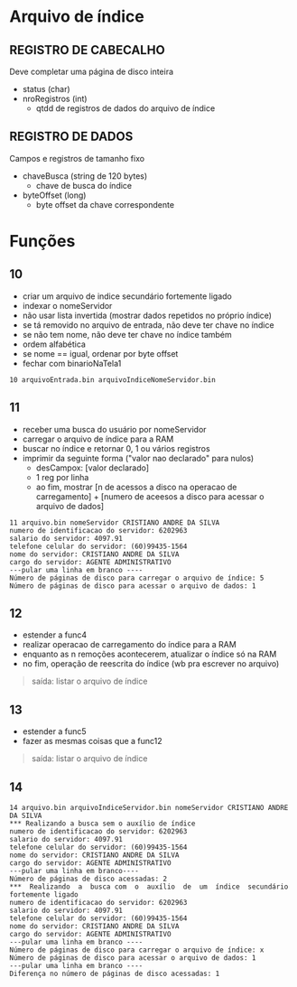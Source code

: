 # Arquivo de índice
## REGISTRO DE CABECALHO
Deve completar uma página de disco inteira
- status (char)
- nroRegistros (int)
  - qtdd de registros de dados do arquivo de índice
## REGISTRO DE DADOS
Campos e registros de tamanho fixo
- chaveBusca (string de 120 bytes)
  - chave de busca do índice
- byteOffset (long)
  - byte offset da chave correspondente

# Funções
## 10
- criar um arquivo de indice secundário fortemente ligado
- indexar o nomeServidor
- não usar lista invertida (mostrar dados repetidos no próprio índice)
- se tá removido no arquivo de entrada, não deve ter chave no índice
- se não tem nome, não deve ter chave no índice também
- ordem alfabética
- se nome == igual, ordenar por byte offset
- fechar com binarioNaTela1

``` 10 arquivoEntrada.bin arquivoIndiceNomeServidor.bin ```

## 11
- receber uma busca do usuário por nomeServidor
- carregar o arquivo de índice para a RAM
- buscar no índice e retornar 0, 1 ou vários registros
- imprimir da seguinte forma ("valor nao declarado" para nulos)
  - desCampox: [valor declarado]
  - 1 reg por linha
  - ao fim, mostrar [n de acessos a disco na operacao de carregamento] + [numero de aceesos a disco para acessar o arquivo de dados]

```
11 arquivo.bin nomeServidor CRISTIANO ANDRE DA SILVA
numero de identificacao do servidor: 6202963
salario do servidor: 4097.91
telefone celular do servidor: (60)99435-1564
nome do servidor: CRISTIANO ANDRE DA SILVA
cargo do servidor: AGENTE ADMINISTRATIVO
---pular uma linha em branco ----
Número de páginas de disco para carregar o arquivo de índice: 5
Número de páginas de disco para acessar o arquivo de dados: 1
```

## 12
- estender a func4
- realizar operacao de carregamento do índice para a RAM
- enquanto as n remoções acontecerem, atualizar o índice só na RAM
- no fim, operação de reescrita do índice (wb pra escrever no arquivo)
> saída: listar o arquivo de índice

## 13
- estender a func5
- fazer as mesmas coisas que a func12
> saída: listar o arquivo de índice

## 14
```
14 arquivo.bin arquivoIndiceServidor.bin nomeServidor CRISTIANO ANDRE DA SILVA
*** Realizando a busca sem o auxílio de índice
numero de identificacao do servidor: 6202963
salario do servidor: 4097.91
telefone celular do servidor: (60)99435-1564
nome do servidor: CRISTIANO ANDRE DA SILVA
cargo do servidor: AGENTE ADMINISTRATIVO
---pular uma linha em branco----
Número de páginas de disco acessadas: 2
***  Realizando  a  busca com  o  auxílio  de  um  índice  secundário fortemente ligado
numero de identificacao do servidor: 6202963
salario do servidor: 4097.91
telefone celular do servidor: (60)99435-1564
nome do servidor: CRISTIANO ANDRE DA SILVA
cargo do servidor: AGENTE ADMINISTRATIVO
---pular uma linha em branco ----
Número de páginas de disco para carregar o arquivo de índice: x
Número de páginas de disco para acessar o arquivo de dados: 1
---pular uma linha em branco ----
Diferença no número de páginas de disco acessadas: 1
```